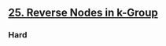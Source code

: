 <h2><a href="https://leetcode.com/problems/reverse-nodes-in-k-group/">25. Reverse Nodes in k-Group</a></h2><h3>Hard</h3>